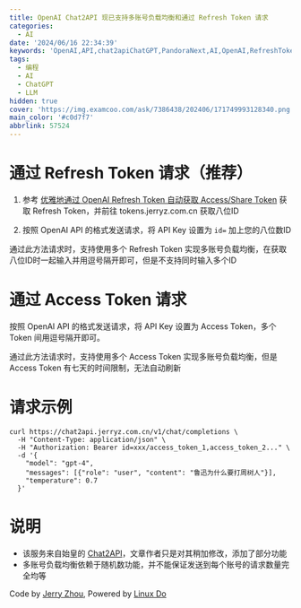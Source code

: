 ```yaml
---
title: OpenAI Chat2API 现已支持多账号负载均衡和通过 Refresh Token 请求
categories:
  - AI
date: '2024/06/16 22:34:39'
keywords: 'OpenAI,API,chat2apiChatGPT,PandoraNext,AI,OpenAI,RefreshToken,Neo,始皇,AccessToken,ShareToken'
tags:
  - 编程
  - AI
  - ChatGPT
  - LLM
hidden: true
cover: 'https://img.examcoo.com/ask/7386438/202406/171749993128340.png'
main_color: '#c0d7f7'
abbrlink: 57524
---
```


# 通过 Refresh Token 请求（推荐）

1. 参考 [优雅地通过 OpenAI Refresh Token 自动获取 Access/Share Token](https://blog.jerryz.com.cn/article/refresh-token/) 获取 Refresh Token，并前往 tokens.jerryz.com.cn 获取八位ID

2. 按照 OpenAI API 的格式发送请求，将 API Key 设置为 `id=` 加上您的八位数ID

通过此方法请求时，支持使用多个 Refresh Token 实现多账号负载均衡，在获取八位ID时一起输入并用逗号隔开即可，但是不支持同时输入多个ID

# 通过 Access Token 请求

按照 OpenAI API 的格式发送请求，将 API Key 设置为 Access Token，多个 Token 间用逗号隔开即可。

通过此方法请求时，支持使用多个 Access Token 实现多账号负载均衡，但是 Access Token 有七天的时间限制，无法自动刷新

# 请求示例

```shell
curl https://chat2api.jerryz.com.cn/v1/chat/completions \
  -H "Content-Type: application/json" \
  -H "Authorization: Bearer id=xxx/access_token_1,access_token_2..." \
  -d '{
    "model": "gpt-4",
    "messages": [{"role": "user", "content": "鲁迅为什么要打周树人"}],
    "temperature": 0.7
  }'

```

# 说明

- 该服务来自始皇的 [Chat2API](https://api.oaifree.com/)，文章作者只是对其稍加修改，添加了部分功能
- 多账号负载均衡依赖于随机数功能，并不能保证发送到每个账号的请求数量完全均等

Code by [Jerry Zhou](https://jerryz.com.cn/), Powered by [Linux Do](https://linux.do/)